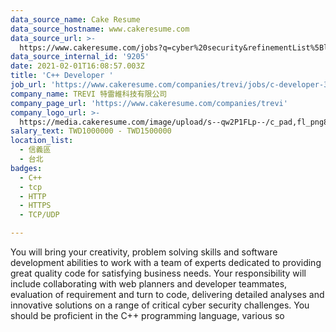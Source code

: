 ```yaml
---
data_source_name: Cake Resume
data_source_hostname: www.cakeresume.com
data_source_url: >-
  https://www.cakeresume.com/jobs?q=cyber%20security&refinementList%5Blang_name%5D%5B0%5D=English&refinementList%5Bsalary_type%5D=per_year&range%5Bsalary_range%5D%5Bmin%5D=1000000
data_source_internal_id: '9205'
date: 2021-02-01T16:08:57.003Z
title: 'C++ Developer '
job_url: 'https://www.cakeresume.com/companies/trevi/jobs/c-developer-378a78'
company_name: TREVI 特雷維科技有限公司
company_page_url: 'https://www.cakeresume.com/companies/trevi'
company_logo_url: >-
  https://media.cakeresume.com/image/upload/s--qw2P1FLp--/c_pad,fl_png8,h_200,w_200/v1550037353/oj7cdkyebdw8eu6lavrs.png
salary_text: TWD1000000 - TWD1500000
location_list:
  - 信義區
  - 台北
badges:
  - C++
  - tcp
  - HTTP
  - HTTPS
  - TCP/UDP

---
```


You will bring your creativity, problem solving skills and software development abilities to work with a team of experts dedicated to providing great quality code for satisfying business needs. Your responsibility will include collaborating with web planners and developer teammates, evaluation of requirement and turn to code, delivering detailed analyses and innovative solutions on a range of critical cyber security challenges. You should be proficient in the C++ programming language, various so